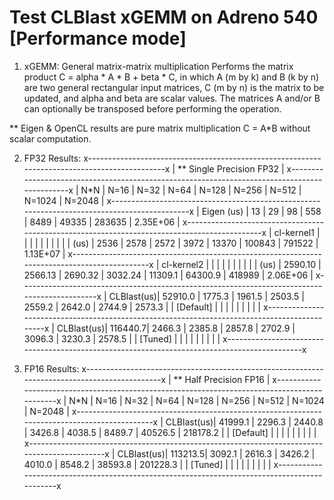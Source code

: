 Test CLBlast xGEMM on Adreno 540 [Performance mode]
===============================================================================================
1. xGEMM: General matrix-matrix multiplication
  Performs the matrix product C = alpha * A * B + beta * C, in which A (m by k) and B (k by n)
  are two general rectangular input matrices, C (m by n) is the matrix to be updated, and alpha
  and beta are scalar values. The matrices A and/or B can optionally be transposed before
  performing the operation.

** Eigen & OpenCL results are pure matrix multiplication C = A*B without scalar computation.

2. FP32 Results:
x---------------------------------------------------------------------------------------------x
| ** Single Precision FP32                                                                    |
x---------------------------------------------------------------------------------------------x
|     N*N    |  N=16   |  N=32   |  N=64   |  N=128  |  N=256  |  N=512  |  N=1024 |  N=2048  |
x---------------------------------------------------------------------------------------------x
| Eigen (us) | 13      | 29      | 98      | 558     | 8489    | 49335   | 283635  | 2.35E+06 |
x---------------------------------------------------------------------------------------------x
| cl-kernel1 |         |         |         |         |         |         |         |          |
|       (us) | 2536    |   2578  |   2572  |   3972  |  13370  |  100843 | 791522  | 1.13E+07 |
x---------------------------------------------------------------------------------------------x
| cl-kernel2 |         |         |         |         |         |         |         |          |
|       (us) | 2590.10 | 2566.13 | 2690.32 | 3032.24 | 11309.1 | 64300.9 | 418989  | 2.06E+06 |
x---------------------------------------------------------------------------------------------x
| CLBlast(us)| 52910.0 | 1775.3  | 1961.5  | 2503.5  | 2559.2  | 2642.0  | 2744.9  | 2573.3   |
| [Default]  |         |         |         |         |         |         |         |          |
x---------------------------------------------------------------------------------------------x
| CLBlast(us)| 116440.7| 2466.3  | 2385.8  | 2857.8  | 2702.9  | 3096.3  | 3230.3  | 2578.5   |
| [Tuned]    |         |         |         |         |         |         |         |          |
x---------------------------------------------------------------------------------------------x

3. FP16 Results:
x---------------------------------------------------------------------------------------------x
| ** Half Precision FP16                                                                      |
x---------------------------------------------------------------------------------------------x
|     N*N    |  N=16   |  N=32   |  N=64   |  N=128  |  N=256  |  N=512  |  N=1024 |  N=2048  |
x---------------------------------------------------------------------------------------------x
| CLBlast(us)| 41999.1 |  2296.3 | 2440.8  | 3426.8  | 4038.5  | 8489.7  | 40526.5 | 218178.2 |
| [Default]  |         |         |         |         |         |         |         |          |
x---------------------------------------------------------------------------------------------x
| CLBlast(us)| 113213.5| 3092.1  | 2616.3  | 3426.2  | 4010.0  | 8548.2  | 38593.8 | 201228.3 |
| [Tuned]    |         |         |         |         |         |         |         |          |
x---------------------------------------------------------------------------------------------x
